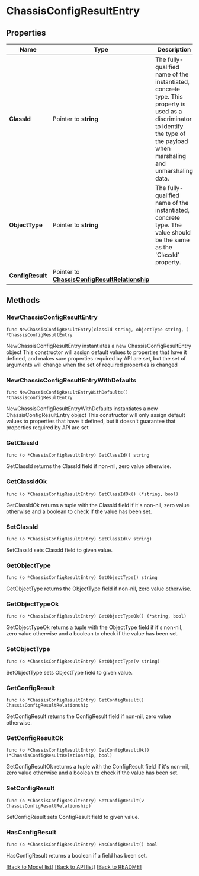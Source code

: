 # ChassisConfigResultEntry

## Properties

Name | Type | Description | Notes
------------ | ------------- | ------------- | -------------
**ClassId** | Pointer to **string** | The fully-qualified name of the instantiated, concrete type. This property is used as a discriminator to identify the type of the payload when marshaling and unmarshaling data. | [default to "chassis.ConfigResultEntry"]
**ObjectType** | Pointer to **string** | The fully-qualified name of the instantiated, concrete type. The value should be the same as the &#39;ClassId&#39; property. | [default to "chassis.ConfigResultEntry"]
**ConfigResult** | Pointer to [**ChassisConfigResultRelationship**](chassis.ConfigResult.Relationship.md) |  | [optional] 

## Methods

### NewChassisConfigResultEntry

`func NewChassisConfigResultEntry(classId string, objectType string, ) *ChassisConfigResultEntry`

NewChassisConfigResultEntry instantiates a new ChassisConfigResultEntry object
This constructor will assign default values to properties that have it defined,
and makes sure properties required by API are set, but the set of arguments
will change when the set of required properties is changed

### NewChassisConfigResultEntryWithDefaults

`func NewChassisConfigResultEntryWithDefaults() *ChassisConfigResultEntry`

NewChassisConfigResultEntryWithDefaults instantiates a new ChassisConfigResultEntry object
This constructor will only assign default values to properties that have it defined,
but it doesn't guarantee that properties required by API are set

### GetClassId

`func (o *ChassisConfigResultEntry) GetClassId() string`

GetClassId returns the ClassId field if non-nil, zero value otherwise.

### GetClassIdOk

`func (o *ChassisConfigResultEntry) GetClassIdOk() (*string, bool)`

GetClassIdOk returns a tuple with the ClassId field if it's non-nil, zero value otherwise
and a boolean to check if the value has been set.

### SetClassId

`func (o *ChassisConfigResultEntry) SetClassId(v string)`

SetClassId sets ClassId field to given value.


### GetObjectType

`func (o *ChassisConfigResultEntry) GetObjectType() string`

GetObjectType returns the ObjectType field if non-nil, zero value otherwise.

### GetObjectTypeOk

`func (o *ChassisConfigResultEntry) GetObjectTypeOk() (*string, bool)`

GetObjectTypeOk returns a tuple with the ObjectType field if it's non-nil, zero value otherwise
and a boolean to check if the value has been set.

### SetObjectType

`func (o *ChassisConfigResultEntry) SetObjectType(v string)`

SetObjectType sets ObjectType field to given value.


### GetConfigResult

`func (o *ChassisConfigResultEntry) GetConfigResult() ChassisConfigResultRelationship`

GetConfigResult returns the ConfigResult field if non-nil, zero value otherwise.

### GetConfigResultOk

`func (o *ChassisConfigResultEntry) GetConfigResultOk() (*ChassisConfigResultRelationship, bool)`

GetConfigResultOk returns a tuple with the ConfigResult field if it's non-nil, zero value otherwise
and a boolean to check if the value has been set.

### SetConfigResult

`func (o *ChassisConfigResultEntry) SetConfigResult(v ChassisConfigResultRelationship)`

SetConfigResult sets ConfigResult field to given value.

### HasConfigResult

`func (o *ChassisConfigResultEntry) HasConfigResult() bool`

HasConfigResult returns a boolean if a field has been set.


[[Back to Model list]](../README.md#documentation-for-models) [[Back to API list]](../README.md#documentation-for-api-endpoints) [[Back to README]](../README.md)


